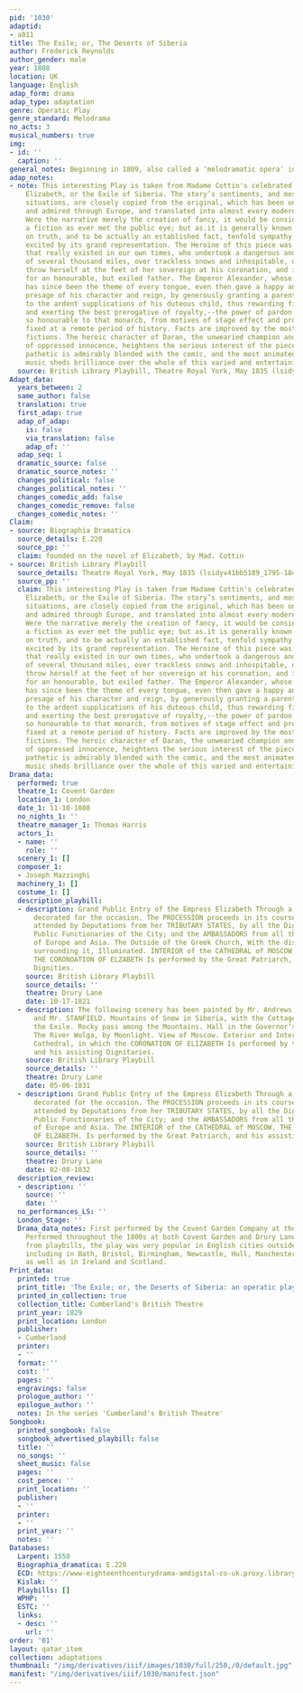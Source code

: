 ```yaml
---
pid: '1030'
adaptid:
- a011
title: The Exile; or, The Deserts of Siberia
author: Frederick Reynolds
author_gender: male
year: 1808
location: UK
language: English
adap_form: drama
adap_type: adaptation
genre: Operatic Play
genre_standard: Melodrama
no_acts: 3
musical_numbers: true
img:
- id: ''
  caption: ''
general_notes: Beginning in 1809, also called a ‘melodramatic opera' in many cases
adap_notes:
- note: This interesting Play is taken from Madame Cottin's celebrated French work,
    Elizabeth, or the Exile of Siberia. The story’s sentiments, and most striking
    situations, are closely copied from the original, which has been universally read
    and admired through Europe, and translated into almost every modern language.
    Were the narrative merely the creation of fancy, it would be considered as affecting
    a fiction as ever met the public eye; but as.it is generally known to be founded
    on truth, and to be actually an established fact, tenfold sympathy is naturally
    excited by its grand representation. The Heroine of this piece was a character
    that really existed in our own times, who undertook a dangerous and painful journey
    of several thousand miles, over trackless snows and inhospitable, deserts, to
    throw herself at the feet of her sovereign at his coronation, and implore pardon
    for an honourable, but exiled father. The Emperor Alexander, whose magnanimity
    has since been the theme of every tongue, even then gave a happy and glorious
    presage of his character and reign, by generously granting a parent's freedom
    to the ardent supplications of his duteous child, thus rewarding filial piety,
    and exerting the best prerogative of royalty,--the power of pardon. This transaction,
    so honourable to that monarcb, from motives of stage effect and propriety, is
    fixed at a remote period of history. Facts are improved by the most impressive
    fictions. The heroic character of Daran, the unwearied champion and protector
    of oppressed innocence, heightens the serious interest of the piece, while the
    pathetic is admirably blended with the comic, and the most animated and choice
    music sheds brilliance over the whole of this varied and entertaining Drama.
  source: British Library Playbill, Theatre Royal York, May 1835 (lsidyv41bb5189_1795-1844_Theatre-Royal_York_0227)
Adapt_data:
  years_between: 2
  same_author: false
  translation: true
  first_adap: true
  adap_of_adap:
    is: false
    via_translation: false
    adap_of: ''
  adap_seq: 1
  dramatic_source: false
  dramatic_source_notes: ''
  changes_political: false
  changes_political_notes: ''
  changes_comedic_add: false
  changes_comedic_remove: false
  changes_comedic_notes: ''
Claim:
- source: Biographia Dramatica
  source_details: E.220
  source_pp: ''
  claim: founded on the novel of Elizabeth, by Mad. Cottin
- source: British Library Playbill
  source_details: Theatre Royal York, May 1835 (lsidyv41bb5189_1795-1844_Theatre-Royal_York_0227)
  source_pp: ''
  claim: This interesting Play is taken from Madame Cottin's celebrated French work,
    Elizabeth, or the Exile of Siberia. The story’s sentiments, and most striking
    situations, are closely copied from the original, which has been universally read
    and admired through Europe, and translated into almost every modern language.
    Were the narrative merely the creation of fancy, it would be considered as affecting
    a fiction as ever met the public eye; but as.it is generally known to be founded
    on truth, and to be actually an established fact, tenfold sympathy is naturally
    excited by its grand representation. The Heroine of this piece was a character
    that really existed in our own times, who undertook a dangerous and painful journey
    of several thousand miles, over trackless snows and inhospitable, deserts, to
    throw herself at the feet of her sovereign at his coronation, and implore pardon
    for an honourable, but exiled father. The Emperor Alexander, whose magnanimity
    has since been the theme of every tongue, even then gave a happy and glorious
    presage of his character and reign, by generously granting a parent's freedom
    to the ardent supplications of his duteous child, thus rewarding filial piety,
    and exerting the best prerogative of royalty,--the power of pardon. This transaction,
    so honourable to that monarcb, from motives of stage effect and propriety, is
    fixed at a remote period of history. Facts are improved by the most impressive
    fictions. The heroic character of Daran, the unwearied champion and protector
    of oppressed innocence, heightens the serious interest of the piece, while the
    pathetic is admirably blended with the comic, and the most animated and choice
    music sheds brilliance over the whole of this varied and entertaining Drama.
Drama_data:
  performed: true
  theatre_1: Covent Garden
  location_1: London
  date_1: 11-10-1808
  no_nights_1: ''
  theatre_manager_1: Thomas Harris
  actors_1:
  - name: ''
    role: ''
  scenery_1: []
  composer_1:
  - Joseph Mazzinghi
  machinery_1: []
  costume_1: []
  description_playbill:
  - description: Grand Public Entry of the Empress Elizabeth Through a TRIUMPHAL ARCH
      decorated for the occasion. The PROCESSION proceeds in its course to the Cathedral,
      attended by Deputations from her TRIBUTARY STATES, by all the Dignitaries and
      Public Functionaries of the City; and the AMBASSADORS from all the various Courts
      of Europe and Asia. The Outside of the Greek Church, With the distant buildings
      surrounding it, Illuminated. INTERIOR of the CATHEDRAL of MOSCOW, in which the
      THE CORONOATION OF ELZABETH Is performed by the Great Patriarch, and his assisting
      Dignities.
    source: British Library Playbill
    source_details: ''
    theatre: Drury Lane
    date: 10-17-1821
  - description: The following scenery has been painted by Mr. Andrews, Mr. Marinari,
      and Mr. STANFIELD. Mountains of Snow in Siberia, with the Cottage of Count Ulrick,
      the Exile. Rocky pass among the Mountains. Hall in the Governor’s House at Tobolski.
      The River Wolga, by Moonlight. View of Moscow. Exterior and Interior of the
      Cathedral, in which the CORONATION OF ELIZABETH Is performed by the Grand Patriarch
      and his assisting Dignitaries.
    source: British Library Playbill
    source_details: ''
    theatre: Drury Lane
    date: 05-06-1831
  - description: Grand Public Entry of the Empress Elizabeth Through a TRIUMPHAL ARCH
      decorated for the occasion. The PROCESSION proceeds in its course to the Cathedral,
      attended by Deputations from her TRIBUTARY STATES, by all the Dignitaries and
      Public Functionaries of the City; and the AMBASSADORS from all the various Courts
      of Europe and Asia. The INTERIOR of the CATHEDRAL of MOSCOW, THE CORONOATION
      OF ELZABETH. Is performed by the Great Patriarch, and his assisting Dignities.
    source: British Library Playbill
    source_details: ''
    theatre: Drury Lane
    date: 02-08-1832
  description_review:
  - description: ''
    source: ''
    date: ''
  no_performances_LS: ''
  London_Stage: ''
  Drama_data_notes: First performed by the Covent Garden Company at the Opera House.
    Performed throughout the 1800s at both Covent Garden and Drury Lane. As evident
    from playbills, the play was very popular in English cities outside of London,
    including in Bath, Bristol, Birmingham, Newcastle, Hull, Manchester, and Liverpool;
    as well as in Ireland and Scotland.
Print_data:
  printed: true
  print_title: 'The Exile; or, the Deserts of Siberia: an operatic play in three acts'
  printed_in_collection: true
  collection_title: Cumberland's British Theatre
  print_year: 1829
  print_location: London
  publisher:
  - Cumberland
  printer:
  - ''
  format: ''
  cost: ''
  pages: ''
  engravings: false
  prologue_author: ''
  epilogue_author: ''
  notes: In the series 'Cumberland's British Theatre'
Songbook:
  printed_songbook: false
  songbook_advertised_playbill: false
  title: ''
  no_songs: ''
  sheet_music: false
  pages: ''
  cost_pence: ''
  print_location: ''
  publisher:
  - ''
  printer:
  - ''
  print_year: ''
  notes: ''
Databases:
  Larpent: 1558
  Biographia_dramatica: E.220
  ECD: https://www-eighteenthcenturydrama-amdigital-co-uk.proxy.library.upenn.edu/Documents/SearchDetails/HL_LA_mssLA1558
  Kislak: ''
  Playbills: []
  WPHP: ''
  ESTC: ''
  links:
  - desc: ''
    url: ''
order: '01'
layout: qatar_item
collection: adaptations
thumbnail: "/img/derivatives/iiif/images/1030/full/250,/0/default.jpg"
manifest: "/img/derivatives/iiif/1030/manifest.json"
---
```


